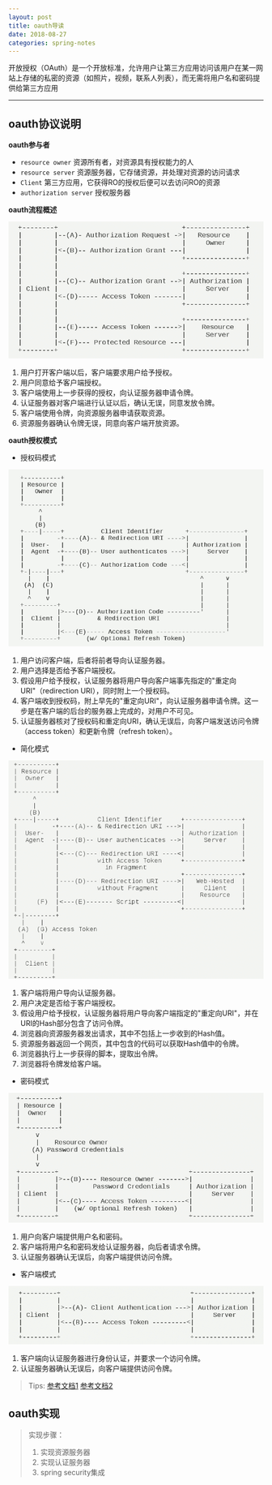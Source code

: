 ```yaml
---
layout: post
title: oauth导读
date: 2018-08-27
categories: spring-notes
---
```



开放授权（OAuth）是一个开放标准，允许用户让第三方应用访问该用户在某一网站上存储的私密的资源（如照片，视频，联系人列表），而无需将用户名和密码提供给第三方应用
*********

## oauth协议说明

**oauth参与者**

 * `resource owner`        资源所有者，对资源具有授权能力的人
 * `resource server`       资源服务器，它存储资源，并处理对资源的访问请求
 * `Client`                第三方应用，它获得RO的授权后便可以去访问RO的资源
 * `authorization server`  授权服务器

**oauth流程概述**

![oauth流程](../assets/img/picture/oauth流程.png)

1. 用户打开客户端以后，客户端要求用户给予授权。
2. 用户同意给予客户端授权。
3. 客户端使用上一步获得的授权，向认证服务器申请令牌。
4. 认证服务器对客户端进行认证以后，确认无误，同意发放令牌。
5. 客户端使用令牌，向资源服务器申请获取资源。
6. 资源服务器确认令牌无误，同意向客户端开放资源。

**oauth授权模式**

 * 授权码模式

![授权码模式](../assets/img/picture/授权码模式.png)

1. 用户访问客户端，后者将前者导向认证服务器。
2. 用户选择是否给予客户端授权。
3. 假设用户给予授权，认证服务器将用户导向客户端事先指定的"重定向URI"（redirection URI），同时附上一个授权码。
4. 客户端收到授权码，附上早先的"重定向URI"，向认证服务器申请令牌。这一步是在客户端的后台的服务器上完成的，对用户不可见。
5. 认证服务器核对了授权码和重定向URI，确认无误后，向客户端发送访问令牌（access token）和更新令牌（refresh token）。


 * 简化模式

![简化模式](../assets/img/picture/简化模式.png)

1. 客户端将用户导向认证服务器。
2. 用户决定是否给于客户端授权。
3. 假设用户给予授权，认证服务器将用户导向客户端指定的"重定向URI"，并在URI的Hash部分包含了访问令牌。
4. 浏览器向资源服务器发出请求，其中不包括上一步收到的Hash值。
5. 资源服务器返回一个网页，其中包含的代码可以获取Hash值中的令牌。
6. 浏览器执行上一步获得的脚本，提取出令牌。
7. 浏览器将令牌发给客户端。


 * 密码模式

![密码模式](../assets/img/picture/密码模式.png)

1. 用户向客户端提供用户名和密码。
2. 客户端将用户名和密码发给认证服务器，向后者请求令牌。
3. 认证服务器确认无误后，向客户端提供访问令牌。


 * 客户端模式

![客户端模式](../assets/img/picture/客户端模式.png)

1. 客户端向认证服务器进行身份认证，并要求一个访问令牌。
2. 认证服务器确认无误后，向客户端提供访问令牌。



 >Tips:
 >[参考文档1](http://www.ruanyifeng.com/blog/2014/05/oauth_2_0.html)
 >[参考文档2](https://tools.ietf.org/pdf/rfc6749.pdf)


## oauth实现

>实现步骤：
>1. 实现资源服务器
>2. 实现认证服务器
>3. spring security集成







